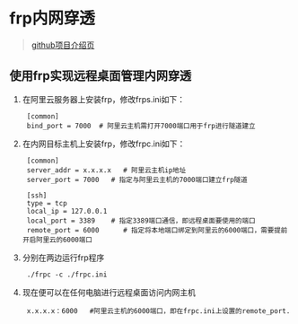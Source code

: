 # frp内网穿透
>[github项目介绍页](https://github.com/BrendanHenryGithub/frp/blob/master/README.md)

## 使用frp实现远程桌面管理内网穿透

1. 在阿里云服务器上安装frp，修改frps.ini如下：

        [common]
        bind_port = 7000  # 阿里云主机需打开7000端口用于frp进行隧道建立

2. 在内网目标主机上安装frp，修改frpc.ini如下：

        [common]
        server_addr = x.x.x.x   # 阿里云主机ip地址
        server_port = 7000   # 指定与阿里云主机的7000端口建立frp隧道

        [ssh]
        type = tcp
        local_ip = 127.0.0.1
        local_port = 3389    # 指定3389端口通信，即远程桌面要使用的端口
        remote_port = 6000      # 指定将本地端口绑定到阿里云的6000端口，需要提前开启阿里云的6000端口

3. 分别在两边运行frp程序

        ./frpc -c ./frpc.ini

4. 现在便可以在任何电脑进行远程桌面访问内网主机

        x.x.x.x：6000   #阿里云主机的6000端口，即在frpc.ini上设置的remote_port.